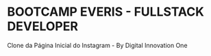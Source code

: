 # BOOTCAMP EVERIS - FULLSTACK DEVELOPER 

Clone da Página Inicial do Instagram - By Digital Innovation One
